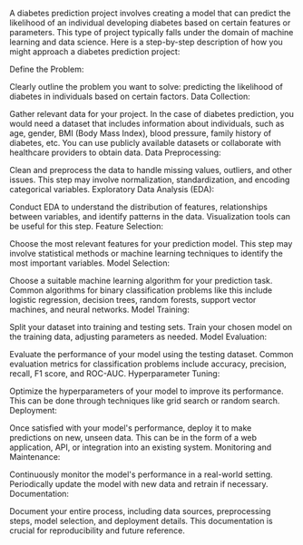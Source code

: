 A diabetes prediction project involves creating a model that can predict the likelihood of an individual developing diabetes based on certain features or parameters. This type of project typically falls under the domain of machine learning and data science. Here is a step-by-step description of how you might approach a diabetes prediction project:

Define the Problem:

Clearly outline the problem you want to solve: predicting the likelihood of diabetes in individuals based on certain factors.
Data Collection:

Gather relevant data for your project. In the case of diabetes prediction, you would need a dataset that includes information about individuals, such as age, gender, BMI (Body Mass Index), blood pressure, family history of diabetes, etc. You can use publicly available datasets or collaborate with healthcare providers to obtain data.
Data Preprocessing:

Clean and preprocess the data to handle missing values, outliers, and other issues. This step may involve normalization, standardization, and encoding categorical variables.
Exploratory Data Analysis (EDA):

Conduct EDA to understand the distribution of features, relationships between variables, and identify patterns in the data. Visualization tools can be useful for this step.
Feature Selection:

Choose the most relevant features for your prediction model. This step may involve statistical methods or machine learning techniques to identify the most important variables.
Model Selection:

Choose a suitable machine learning algorithm for your prediction task. Common algorithms for binary classification problems like this include logistic regression, decision trees, random forests, support vector machines, and neural networks.
Model Training:

Split your dataset into training and testing sets. Train your chosen model on the training data, adjusting parameters as needed.
Model Evaluation:

Evaluate the performance of your model using the testing dataset. Common evaluation metrics for classification problems include accuracy, precision, recall, F1 score, and ROC-AUC.
Hyperparameter Tuning:

Optimize the hyperparameters of your model to improve its performance. This can be done through techniques like grid search or random search.
Deployment:

Once satisfied with your model's performance, deploy it to make predictions on new, unseen data. This can be in the form of a web application, API, or integration into an existing system.
Monitoring and Maintenance:

Continuously monitor the model's performance in a real-world setting. Periodically update the model with new data and retrain if necessary.
Documentation:

Document your entire process, including data sources, preprocessing steps, model selection, and deployment details. This documentation is crucial for reproducibility and future reference.
